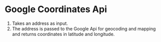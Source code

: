 # Google Coordinates Api
1. Takes an address as input.
2. The address is passed to the Google Api for geocoding and mapping and returns coordinates in latitude and longitude.
